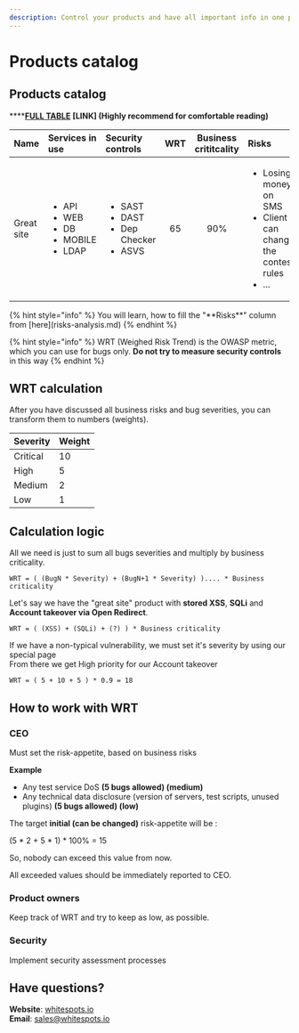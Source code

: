 ```yaml
---
description: Control your products and have all important info in one place
---
```


# Products catalog

## Products catalog

\*\*\*\*[**FULL TABLE**](https://www.notion.so/whitespots/66465a720f684c7c89914929271614cb?v=a0091105c9384a29be412cf9a388c8f4) **\[LINK\] \(Highly recommend for comfortable reading\)**

<table>
  <thead>
    <tr>
      <th style="text-align:left">Name</th>
      <th style="text-align:left">Services in use</th>
      <th style="text-align:left">Security controls</th>
      <th style="text-align:center">WRT</th>
      <th style="text-align:center">Business crititcality</th>
      <th style="text-align:left">Risks</th>
    </tr>
  </thead>
  <tbody>
    <tr>
      <td style="text-align:left">Great site</td>
      <td style="text-align:left">
        <ul>
          <li>API</li>
          <li>WEB</li>
          <li>DB</li>
          <li>MOBILE</li>
          <li>LDAP</li>
        </ul>
      </td>
      <td style="text-align:left">
        <ul>
          <li>SAST</li>
          <li>DAST</li>
          <li>Dep Checker</li>
          <li>ASVS</li>
        </ul>
      </td>
      <td style="text-align:center">65</td>
      <td style="text-align:center">90%</td>
      <td style="text-align:left">
        <p></p>
        <ul>
          <li>Losing money on SMS</li>
          <li>Client can change the contest rules</li>
          <li>...</li>
        </ul>
      </td>
    </tr>
  </tbody>
</table>{% hint style="info" %}
You will learn, how to fill the "**Risks**" column from [here](risks-analysis.md)
{% endhint %}

{% hint style="info" %}
WRT \(Weighed Risk Trend\) is the OWASP metric, which you can use for bugs only. **Do not try to measure security controls** in this way
{% endhint %}

## WRT calculation

After you have discussed all business risks and bug severities, you can transform them to numbers \(weights\).

| Severity | Weight |
| :--- | :--- |
| Critical | 10 |
| High | 5 |
| Medium | 2 |
| Low | 1 |

## Calculation logic

All we need is just to sum all bugs severities and multiply by business criticality.

```text
WRT = ( (BugN * Severity) + (BugN+1 * Severity) ).... * Business criticality
```

Let's say we have the "great site" product with **stored XSS**, **SQLi** and **Account takeover via Open Redirect**.

```text
WRT = ( (XSS) + (SQLi) + (?) ) * Business criticality
```

If we have a non-typical vulnerability, we must set it's severity by using our special page  
From there we get High priority for our Account takeover

```text
WRT = ( 5 + 10 + 5 ) * 0.9 = 18
```

## How to work with WRT

### CEO

Must set the risk-appetite, based on business risks

**Example**

* Any test service DoS **\(5 bugs allowed\) \(medium\)**
* Any technical data disclosure \(version of servers, test scripts, unused plugins\) **\(5 bugs allowed\) \(low\)**

The target **initial \(can be changed\)** risk-appetite will be :

\(5 \* 2 + 5 \* 1\) \* 100% = 15

So, nobody can exceed this value from now.

All exceeded values should be immediately reported to CEO.

### Product owners

Keep track of WRT and try to keep as low, as possible.

### Security

Implement security assessment processes

## Have questions?

**Website**: [whitespots.io](https://whitespots.io/?utm=appsecwiki)   
**Email**: [sales@whitespots.io](mailto:sales@whitespots.io)

